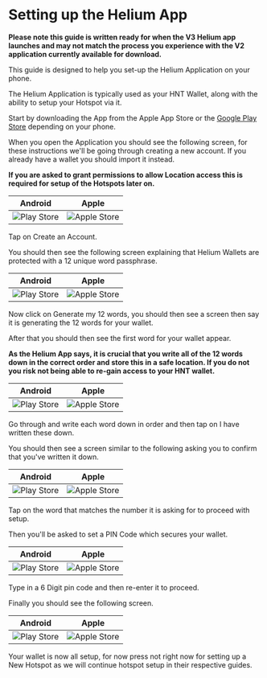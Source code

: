# Setting up the Helium App

**Please note this guide is written ready for when the V3 Helium app launches and may not match the process you experience with the V2 application currently available for download.**

This guide is designed to help you set-up the Helium Application on your phone.

The Helium Application is typically used as your HNT Wallet, along with the ability to setup your Hotspot via it.

Start by downloading the App from the Apple App Store or the [Google Play Store](https://play.google.com/store/apps/details?id=com.helium.wallet) depending on your phone.

When you open the Application you should see the following screen, for these instructions we'll be going through creating a new account. If you already have a wallet you should import it instead.

**If you are asked to grant permissions to allow Location access this is required for setup of the Hotspots later on.**

| Android | Apple |
| --- | ---  |
| ![Play Store](../media/screenshots/android/ha-setup-1.jpg  ':size=350') | ![Apple Store](../media/screenshots/ios/ha-setup-1.jpg  ':size=350') |

Tap on Create an Account.

You should then see the following screen explaining that Helium Wallets are protected with a 12 unique word passphrase.

| Android | Apple |
| --- | ---  |
| ![Play Store](../media/screenshots/android/ha-setup-2.jpg  ':size=350') | ![Apple Store](../media/screenshots/ios/ha-setup-2.jpg  ':size=350') |

Now click on Generate my 12 words, you should then see a screen then say it is generating the 12 words for your wallet.

After that you should then see the first word for your wallet appear.

**As the Helium App says, it is crucial that you write all of the 12 words down in the correct order and store this in a safe location. If you do not you risk not being able to re-gain access to your HNT wallet.**

| Android | Apple |
| --- | ---  |
| ![Play Store](../media/screenshots/android/ha-setup-4.jpg  ':size=350') | ![Apple Store](../media/screenshots/ios/ha-setup-4.jpg  ':size=350') |

Go through and write each word down in order and then tap on I have written these down.

You should then see a screen similar to the following asking you to confirm that you've written it down.

| Android | Apple |
| --- | ---  |
| ![Play Store](../media/screenshots/android/ha-setup-5.jpg  ':size=350') | ![Apple Store](../media/screenshots/ios/ph.jpg  ':size=350') |

Tap on the word that matches the number it is asking for to proceed with setup.

Then you'll be asked to set a PIN Code which secures your wallet.

| Android | Apple |
| --- | ---  |
| ![Play Store](../media/screenshots/android/ha-setup-6.jpg  ':size=350') | ![Apple Store](../media/screenshots/ios/ph.jpg  ':size=350') |

Type in a 6 Digit pin code and then re-enter it to proceed.

Finally you should see the following screen.

| Android | Apple |
| --- | ---  |
| ![Play Store](../media/screenshots/android/ha-setup-7.jpg  ':size=350') | ![Apple Store](../media/screenshots/ios/ph.jpg  ':size=350') |

Your wallet is now all setup, for now press not right now for setting up a New Hotspot as we will continue hotspot setup in their respective guides.
